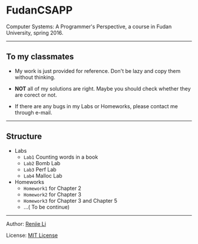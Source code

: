# FudanCSAPP
Computer Systems: A Programmer's Perspective, a course in Fudan University, spring 2016.

---
## To my classmates
* My work is just provided for reference. Don't be lazy and copy them without thinking.

* **NOT** all of my solutions are right. Maybe you should check whether they are corect or not.

* If there are any bugs in my Labs or Homeworks, please contact me through e-mail.

---
## Structure
* Labs
  * `Lab1` Counting words in a book
  * `Lab2` Bomb Lab
  * `Lab3` Perf Lab
  * `Lab4` Malloc Lab
* Homeworks
  * `Homework1` for Chapter 2
  * `Homework2` for Chapter 3
  * `Homework3` for Chapter 3 and Chapter 5
  * ...( To be continue)

---
Author: [Renjie Li](https://github.com/lirenjie95)

License: [MIT License](https://github.com/lirenjie95/CSAPP/blob/master/LICENSE)
